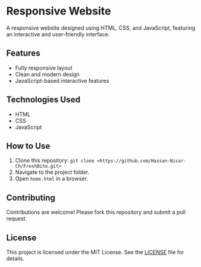# Responsive Website

A responsive website designed using HTML, CSS, and JavaScript, featuring an interactive and user-friendly interface.

## Features

- Fully responsive layout
- Clean and modern design
- JavaScript-based interactive features

## Technologies Used

- HTML
- CSS
- JavaScript

## How to Use

1. Clone this repository: `git clone <https://github.com/Hassan-Nisar-Ch/FreshBite.git>`
2. Navigate to the project folder.
3. Open `home.html` in a browser.

## Contributing

Contributions are welcome! Please fork this repository and submit a pull request.

## License

This project is licensed under the MIT License. See the [LICENSE](/LICENSE) file for details.
